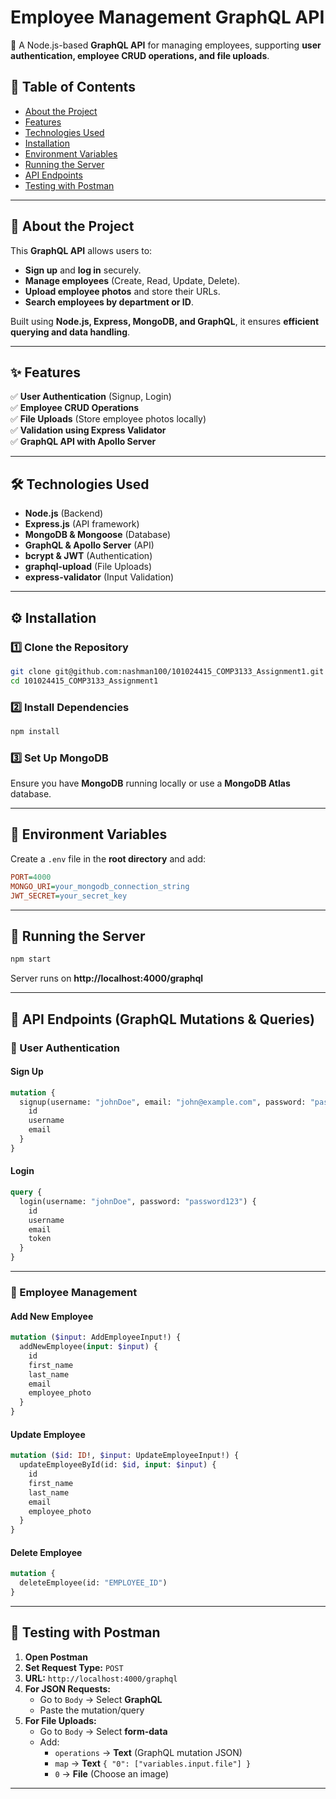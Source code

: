 # Employee Management GraphQL API

🚀 A Node.js-based **GraphQL API** for managing employees, supporting **user authentication, employee CRUD operations, and file uploads**.

## 📖 Table of Contents
- [About the Project](#-about-the-project)
- [Features](#-features)
- [Technologies Used](#-technologies-used)
- [Installation](#-installation-1)
- [Environment Variables](#-environment-variables)
- [Running the Server](#-running-the-server)
- [API Endpoints](#-api-endpoints-graphql-mutations--queries)
- [Testing with Postman](#-testing-with-postman)

---

## 📌 About the Project
This **GraphQL API** allows users to:
- **Sign up** and **log in** securely.
- **Manage employees** (Create, Read, Update, Delete).
- **Upload employee photos** and store their URLs.
- **Search employees by department or ID**.

Built using **Node.js, Express, MongoDB, and GraphQL**, it ensures **efficient querying and data handling**.

---

## ✨ Features
✅ **User Authentication** (Signup, Login)  
✅ **Employee CRUD Operations**  
✅ **File Uploads** (Store employee photos locally)  
✅ **Validation using Express Validator**  
✅ **GraphQL API with Apollo Server**  

---

## 🛠 Technologies Used
- **Node.js** (Backend)
- **Express.js** (API framework)
- **MongoDB & Mongoose** (Database)
- **GraphQL & Apollo Server** (API)
- **bcrypt & JWT** (Authentication)
- **graphql-upload** (File Uploads)
- **express-validator** (Input Validation)

---

## ⚙️ Installation
### **1️⃣ Clone the Repository**
```bash
git clone git@github.com:nashman100/101024415_COMP3133_Assignment1.git
cd 101024415_COMP3133_Assignment1
```

### **2️⃣ Install Dependencies**
```bash
npm install
```

### **3️⃣ Set Up MongoDB**
Ensure you have **MongoDB** running locally or use a **MongoDB Atlas** database.

---

## 🔑 Environment Variables
Create a `.env` file in the **root directory** and add:

```ini
PORT=4000
MONGO_URI=your_mongodb_connection_string
JWT_SECRET=your_secret_key
```

---

## 🚀 Running the Server
```bash
npm start
```
Server runs on **http://localhost:4000/graphql**

---

## 📡 API Endpoints (GraphQL Mutations & Queries)

### **📌 User Authentication**
#### **Sign Up**
```graphql
mutation {
  signup(username: "johnDoe", email: "john@example.com", password: "password123") {
    id
    username
    email
  }
}
```
#### **Login**
```graphql
query {
  login(username: "johnDoe", password: "password123") {
    id
    username
    email
    token
  }
}
```

---

### **📌 Employee Management**
#### **Add New Employee**
```graphql
mutation ($input: AddEmployeeInput!) {
  addNewEmployee(input: $input) {
    id
    first_name
    last_name
    email
    employee_photo
  }
}
```
#### **Update Employee**
```graphql
mutation ($id: ID!, $input: UpdateEmployeeInput!) {
  updateEmployeeById(id: $id, input: $input) {
    id
    first_name
    last_name
    email
    employee_photo
  }
}
```
#### **Delete Employee**
```graphql
mutation {
  deleteEmployee(id: "EMPLOYEE_ID") 
}
```

---

## 📌 Testing with Postman
1. **Open Postman**
2. **Set Request Type:** `POST`
3. **URL:** `http://localhost:4000/graphql`
4. **For JSON Requests:**  
   - Go to `Body` → Select **GraphQL**
   - Paste the mutation/query
5. **For File Uploads:**  
   - Go to `Body` → Select **form-data**
   - Add:
     - `operations` → **Text** (GraphQL mutation JSON)
     - `map` → **Text** `{ "0": ["variables.input.file"] }`
     - `0` → **File** (Choose an image)

---
